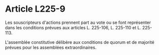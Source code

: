 # Article L225-9

Les souscripteurs d'actions prennent part au vote ou se font représenter dans les conditions prévues aux articles L. 225-106, L. 225-110 et L. 225-113.

L'assemblée constitutive délibère aux conditions de quorum et de majorité prévues pour les assemblées extraordinaires.
